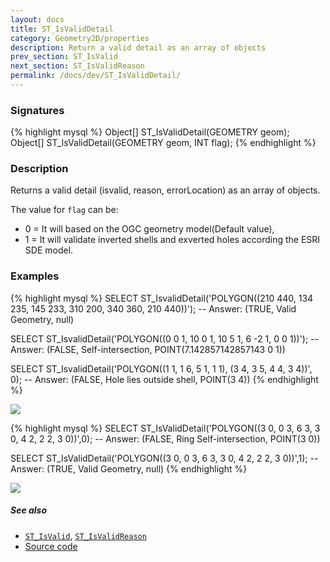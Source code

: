 ```yaml
---
layout: docs
title: ST_IsValidDetail
category: Geometry2D/properties
description: Return a valid detail as an array of objects
prev_section: ST_IsValid
next_section: ST_IsValidReason
permalink: /docs/dev/ST_IsValidDetail/
---
```


### Signatures

{% highlight mysql %}
Object[] ST_IsValidDetail(GEOMETRY geom);
Object[] ST_IsValidDetail(GEOMETRY geom, INT flag);
{% endhighlight %}

### Description
Returns a valid detail (isvalid, reason, errorLocation) as an array of objects.

The value for `flag` can be:
* 0 = It will based on the OGC geometry model(Default value),
* 1 = It will validate inverted shells and exverted holes according the ESRI SDE model. 

### Examples

{% highlight mysql %}
SELECT ST_IsvalidDetail('POLYGON((210 440, 134 235, 145 233, 
                                  310 200, 340 360, 210 440))');
-- Answer: (TRUE, Valid Geometry, null)

SELECT ST_IsvalidDetail('POLYGON((0 0 1, 10 0 1, 10 5 1, 6 -2 1, 
                                  0 0 1))');
-- Answer: (FALSE, Self-intersection, POINT(7.142857142857143 0 1))

SELECT ST_IsvalidDetail('POLYGON((1 1, 1 6, 5 1, 1 1), 
                                 (3 4, 3 5, 4 4, 3 4))', 0);
-- Answer: (FALSE, Hole lies outside shell, POINT(3 4))
{% endhighlight %}

<img class="displayed" src="../ST_IsValidDetail_1.png"/>

{% highlight mysql %}
SELECT ST_IsValidDetail('POLYGON((3 0, 0 3, 6 3, 3 0, 4 2, 2 2,
                                  3 0))',0);
-- Answer: (FALSE, Ring Self-intersection, POINT(3 0))

SELECT ST_IsValidDetail('POLYGON((3 0, 0 3, 6 3, 3 0, 4 2, 2 2,
                                  3 0))',1);
-- Answer: (TRUE, Valid Geometry, null)
{% endhighlight %}

<img class="displayed" src="../ST_IsValidDetail_2.png"/>

##### See also

* [`ST_IsValid`](../ST_IsValid), [`ST_IsValidReason`](../ST_IsValidReason)
* <a href="https://github.com/irstv/H2GIS/blob/847a47a2bd304a556434b89c2d31ab3ba547bcd0/h2spatial-ext/src/main/java/org/h2gis/h2spatialext/function/spatial/properties/ST_IsValidDetail.java" target="_blank">Source code</a>